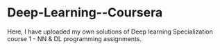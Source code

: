 # Deep-Learning--Coursera
Here, I have uploaded my own solutions of Deep learning Specialization course 1 - NN & DL programming assignments.
